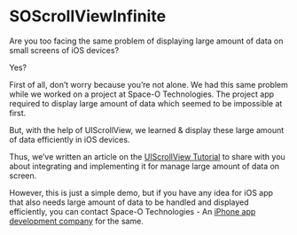 # SOScrollViewInfinite

Are you too facing the same problem of displaying large amount of data on small screens of iOS devices?

Yes?

First of all, don’t worry because you’re not alone. We had this same problem while we worked on a project at Space-O Technologies. The project app required to display large amount of data which seemed to be impossible at first.

But, with the help of UIScrollView, we learned & display these large amount of data efficiently in iOS devices.

Thus, we’ve written an article on the [UIScrollView Tutorial](https://www.spaceotechnologies.com/ios-tutorial-uiscrollview-integration/) to share with you about integrating and implementing it for manage large amount of data on screen.

However, this is just a simple demo, but if you have any idea for iOS app that also needs large amount of data to be handled and displayed efficiently, you can contact Space-O Technologies - An [iPhone app development company](https://www.spaceotechnologies.com/iphone-app-development/) for the same.
